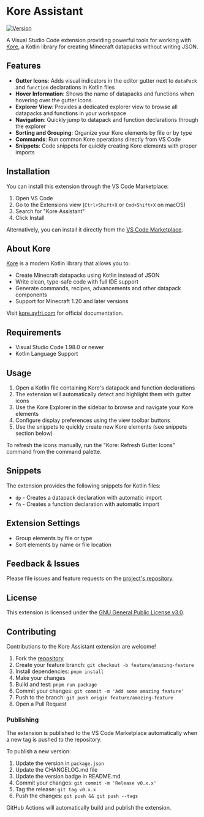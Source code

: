 # Kore Assistant

[![Version](https://img.shields.io/badge/version-0.1.0-blue.svg)](https://marketplace.visualstudio.com/items?itemName=ayfri.kore-assistant)

A Visual Studio Code extension providing powerful tools for working with [Kore](https://github.com/Ayfri/Kore), a Kotlin library for creating Minecraft datapacks without writing JSON.

## Features

- **Gutter Icons**: Adds visual indicators in the editor gutter next to `dataPack` and `function` declarations in Kotlin files
- **Hover Information**: Shows the name of datapacks and functions when hovering over the gutter icons
- **Explorer View**: Provides a dedicated explorer view to browse all datapacks and functions in your workspace
- **Navigation**: Quickly jump to datapack and function declarations through the explorer
- **Sorting and Grouping**: Organize your Kore elements by file or by type
- **Commands**: Run common Kore operations directly from VS Code
- **Snippets**: Code snippets for quickly creating Kore elements with proper imports

## Installation

You can install this extension through the VS Code Marketplace:

1. Open VS Code
2. Go to the Extensions view (`Ctrl+Shift+X` or `Cmd+Shift+X` on macOS)
3. Search for "Kore Assistant"
4. Click Install

Alternatively, you can install it directly from the [VS Code Marketplace](https://marketplace.visualstudio.com/items?itemName=ayfri.kore-assistant).

## About Kore

[Kore](https://github.com/Ayfri/Kore) is a modern Kotlin library that allows you to:

- Create Minecraft datapacks using Kotlin instead of JSON
- Write clean, type-safe code with full IDE support
- Generate commands, recipes, advancements and other datapack components
- Support for Minecraft 1.20 and later versions

Visit [kore.ayfri.com](https://kore.ayfri.com/) for official documentation.

## Requirements

- Visual Studio Code 1.98.0 or newer
- Kotlin Language Support

## Usage

1. Open a Kotlin file containing Kore's datapack and function declarations
2. The extension will automatically detect and highlight them with gutter icons
3. Use the Kore Explorer in the sidebar to browse and navigate your Kore elements
4. Configure display preferences using the view toolbar buttons
5. Use the snippets to quickly create new Kore elements (see snippets section below)

To refresh the icons manually, run the "Kore: Refresh Gutter Icons" command from the command palette.

## Snippets

The extension provides the following snippets for Kotlin files:

- `dp` - Creates a datapack declaration with automatic import
- `fn` - Creates a function declaration with automatic import

## Extension Settings

- Group elements by file or type
- Sort elements by name or file location

## Feedback & Issues

Please file issues and feature requests on the [project's repository](https://github.com/Kore-Minecraft/Kore-Assistant-VSCode/issues).

## License

This extension is licensed under the [GNU General Public License v3.0](LICENSE).

## Contributing

Contributions to the Kore Assistant extension are welcome!

1. Fork the [repository](https://github.com/Kore-Minecraft/Kore-Assistant-VSCode)
2. Create your feature branch: `git checkout -b feature/amazing-feature`
3. Install dependencies: `pnpm install`
4. Make your changes
5. Build and test: `pnpm run package`
6. Commit your changes: `git commit -m 'Add some amazing feature'`
7. Push to the branch: `git push origin feature/amazing-feature`
8. Open a Pull Request

### Publishing

The extension is published to the VS Code Marketplace automatically when a new tag is pushed to the repository.

To publish a new version:

1. Update the version in `package.json`
2. Update the CHANGELOG.md file
3. Update the version badge in README.md
4. Commit your changes: `git commit -m 'Release v0.x.x'`
5. Tag the release: `git tag v0.x.x`
6. Push the changes: `git push && git push --tags`

GitHub Actions will automatically build and publish the extension.
